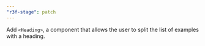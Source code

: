 ```yaml
---
"r3f-stage": patch
---
```


Add `<Heading>`, a component that allows the user to split the list of examples with a heading.
